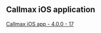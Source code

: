 ## Callmax iOS application
 
[Callmax iOS app - 4.0.0 - 17](itms-services://?action=download-manifest&url=https://dl.dropboxusercontent.com/s/lhclmkjjscfm5fu/callmax-4.0.0-17.plist)  

